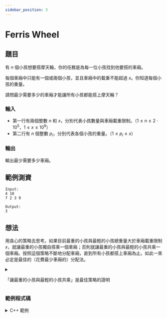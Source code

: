 ```yaml
---
sidebar_position: 3
---
```

Ferris Wheel 
===

題目
---
有 $n$ 個小孩想要搭摩天輪，你的任務是為每一位小孩找到他要搭的車廂。

每個車廂中只能有一個或兩個小孩，並且車廂中的載重不能超過 $x$。你知道每個小孩的重量。

請問最少需要多少的車廂才能讓所有小孩都能搭上摩天輪？

### 輸入
- 第一行有兩個整數 $n$ 和 $x$，分別代表小孩數量與車廂載重限制。（$1 \le n \le 2 \cdot 10^5$，$1 \le x \le 10^9$）
- 第二行有 $n$ 個整數 $p_i$，分別代表各個小孩的重量。（$1 \le p_i \le x$）

### 輸出
輸出最少需要多少車廂。

範例測資
---

```
Input:
4 10
7 2 3 9

Output:
3
```

想法
---
用貪心的策略去思考。如果目前最重的小孩與最輕的小孩總重量大於車廂載重限制 $x$，就讓最重的小孩獨自搭乘一個車廂；否則就讓最重的小孩與最輕的小孩共乘一個車廂。按照這個策略不斷地分配車廂，直到所有小孩都搭上車廂為止。如此一來必定是最佳的（花費最少車廂的）分配法。

<details>
<summary>

「讓最重的小孩與最輕的小孩共乘」是最佳策略的證明

</summary>
為了證明按照上面的策略產生的分配法是最佳的，我們要說明它花費的車廂數輛不會比任何最佳分配法還要多。為了方便說明，我們將小孩編號依體重由輕到重排序為 $c_1, \ldots, c_n$，並且將各自的體重表示為 $\bar{p}_i = p_{c_i}$，也就是說有 $\bar{p}_i \le \bar{p}_{i+1}$。

首先，若 $\bar{p}_1 + \bar{p}_n > x$，那麼對任何 $i$ 也都會有 $\bar{p}_i + \bar{p}_n > x$，表示這時體重最重的 $c_n$ 在任何分配法下都無法與其他小孩 $c_i$ 共乘而必須獨自搭乘一個車廂。這時按照我們的策略來分配車廂並不會比任何最佳分配法還要差。

假設 $\bar{p}_1 + \bar{p}_n \le x$，代表最輕的 $c_1$ 可以與最重的 $c_n$ 共乘而不超出車廂載重限制。假設 $\mathcal{F}$ 是一個最佳的分配法。我們知道至少有一個車廂是兩人共乘的，否則我們就能讓 $c_1$ 與 $c_n$ 共乘來製造出花費車廂數更少的分配法而產生矛盾。

> 若想要嚴格定義分配法 $\mathcal{F}$，假設 $R$ 為所有小孩的集合，我們可以把 $\mathcal{F}$ 定義為 $R$ 的分割，並使任意的 $G \in \mathcal{F}$ 都滿足 $|G| \le 2$。也就是說 $\mathcal{F}$ 的元素是兩兩不相交的非空集合 $G \subseteq R$，各自代表一個車廂。

如果在分配法 $\mathcal{F}$ 中最輕的 $c_1$ 沒有與任何小孩共乘，那我們可以將任意一個共乘車廂中的任意一個小孩與 $c_1$ 交換，製造出另一個分配法 $\mathcal{F}^\ast$。因為車廂數量不變，分配法 $\mathcal{F}^\ast$ 必定也是最佳分配法。所以不妨假設 $\mathcal{F}$ 中的 $c_1$ 已經與某個小孩共乘了，那麼我們會有三種情況：
1. 最輕的 $c_1$ 恰好與最重的 $c_n$ 共乘。
2. 最輕的 $c_1$ 與 $c_k$ 共乘，而最重的 $c_n$ 沒有與任何小孩共乘。那我們直接將 $c_k$ 與 $c_n$ 交換就可製造出一個 $c_1$ 與 $c_n$ 共乘的最佳分配法。
3. 最輕的 $c_1$ 與 $c_k$ 共乘，而最重的 $c_n$ 與 $c_j$ 共乘。因為 $\bar{p}_j + \bar{p}_k \le \bar{p}_j + \bar{p}_n \le x$，可知 $c_k$ 也可與 $c_j$ 共乘而不超出車廂載重限制。那麼我們一樣可以直接將 $c_k$ 與 $c_n$ 交換來製造出一個 $c_1$ 與 $c_n$ 共乘的最佳分配法。

所以總會有個最佳分配法跟我們的策略一樣是讓 $c_1$ 與 $c_n$ 共乘的，表示這時按照我們的策略來分配車廂也一樣不會比任何最佳分配法還要差。

按照同樣的策略不斷對剩下的小孩分配車廂，因為總是不比最佳分配法差，於是這個策略也會製造出一個最佳分配法。
</details>

### 範例程式碼
<details>
<summary>C++ 範例</summary>
```cpp
#include <bits/stdc++.h>
using namespace std;

int main() {
    int n, m;
    int arr[200005];
    cin >> n >> m;
    for(int i = 0; i < n; i++)
        cin >> arr[i];
    sort(arr, arr + n);

    int l = 0, ans = 0;
    for(int r = n-1; r >= l; r--) {
        if(arr[l] + arr[r] <= m) {
            l++;
        }
        ans++;
    }
    cout << ans;
}
```
</details>